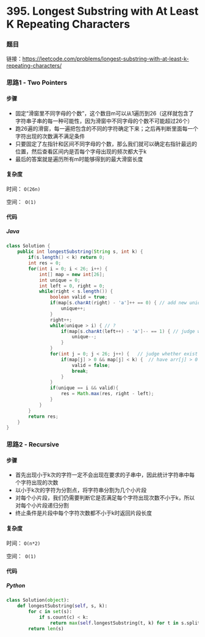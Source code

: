 # 395. Longest Substring with At Least K Repeating Characters

### 题目

链接：https://leetcode.com/problems/longest-substring-with-at-least-k-repeating-characters/



### 思路1 - Two Pointers

#### 步骤

- 固定“滑窗里不同字母的个数”，这个数目m可以从1遍历到26（这样就包含了字符串子串的每一种可能性，因为滑窗中不同字母的个数不可能超过26个）
- 跑26遍的滑窗，每一遍把包含的不同的字符确定下来；之后再判断里面每一个字符出现的次数满不满足条件
- 只要固定了左指针和区间不同字母的个数，那么我们就可以确定右指针最远的位置，然后查看区间内是否每个字母出现的频次都大于k
- 最后的答案就是遍历所有m时能够得到的最大滑窗长度



#### 复杂度

时间： `O(26n)`

空间：` O(1)`



#### 代码

##### Java

```java
class Solution {
    public int longestSubstring(String s, int k) {
        if(s.length() < k) return 0;
        int res = 0;
        for(int i = 0; i < 26; i++) {
            int[] map = new int[26];
            int unique = 0;
            int left = 0, right = 0;
            while(right < s.length()) {
                boolean valid = true;
                if(map[s.charAt(right) - 'a']++ == 0) { // add new unique character
                    unique++;
                }
                right++;
                while(unique > i) { // ?
                    if(map[s.charAt(left++) - 'a']-- == 1) { // judge whether this character appear less than once
                        unique--;
                    }
                }
                for(int j = 0; j < 26; j++) {   // judge whether exist invalid character
                    if(map[j] > 0 && map[j] < k) {  // have arr[j] > 0 to ensure presence
                        valid = false;
                        break;
                    }
                }
                if(unique == i && valid){ 
                    res = Math.max(res, right - left);
                }
            }
        }
        return res;
    }
}
```





### 思路2 - Recursive

#### 步骤

- 首先出现小于k次的字符一定不会出现在要求的子串中，因此统计字符串中每个字符出现的次数
- 以小于k次的字符为分割点，将字符串分割为几个小片段
- 对每个小片段，我们仍需要判断它是否满足每个字符出现次数不小于k，所以对每个小片段递归分割
- 终止条件是片段中每个字符次数都不小于k时返回片段长度



#### 复杂度

时间： `O(n*2)`

空间：` O(1)`



#### 代码

##### Python

```python
class Solution(object):
    def longestSubstring(self, s, k):
        for c in set(s):
            if s.count(c) < k:
                return max(self.longestSubstring(t, k) for t in s.split(c))
        return len(s)
```

